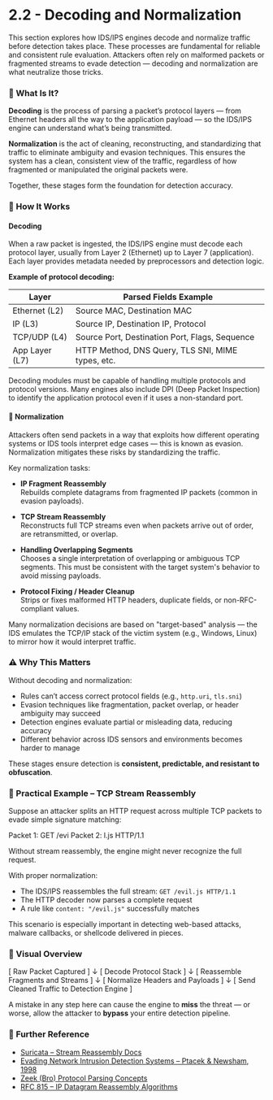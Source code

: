 # 2.2 - Decoding and Normalization

This section explores how IDS/IPS engines decode and normalize traffic before detection takes place. These processes are fundamental for reliable and consistent rule evaluation. Attackers often rely on malformed packets or fragmented streams to evade detection — decoding and normalization are what neutralize those tricks.

### 📘 What Is It?

**Decoding** is the process of parsing a packet’s protocol layers — from Ethernet headers all the way to the application payload — so the IDS/IPS engine can understand what’s being transmitted.

**Normalization** is the act of cleaning, reconstructing, and standardizing that traffic to eliminate ambiguity and evasion techniques. This ensures the system has a clean, consistent view of the traffic, regardless of how fragmented or manipulated the original packets were.

Together, these stages form the foundation for detection accuracy.

### 🧠 How It Works

####  Decoding

When a raw packet is ingested, the IDS/IPS engine must decode each protocol layer, usually from Layer 2 (Ethernet) up to Layer 7 (application). Each layer provides metadata needed by preprocessors and detection logic.

**Example of protocol decoding:**

| Layer         | Parsed Fields Example                                |
|---------------|------------------------------------------------------|
| Ethernet (L2) | Source MAC, Destination MAC                          |
| IP (L3)       | Source IP, Destination IP, Protocol                  |
| TCP/UDP (L4)  | Source Port, Destination Port, Flags, Sequence       |
| App Layer (L7)| HTTP Method, DNS Query, TLS SNI, MIME types, etc.    |

Decoding modules must be capable of handling multiple protocols and protocol versions. Many engines also include DPI (Deep Packet Inspection) to identify the application protocol even if it uses a non-standard port.

#### 🧪 Normalization

Attackers often send packets in a way that exploits how different operating systems or IDS tools interpret edge cases — this is known as evasion. Normalization mitigates these risks by standardizing the traffic.

Key normalization tasks:

- **IP Fragment Reassembly**  
  Rebuilds complete datagrams from fragmented IP packets (common in evasion payloads).

- **TCP Stream Reassembly**  
  Reconstructs full TCP streams even when packets arrive out of order, are retransmitted, or overlap.

- **Handling Overlapping Segments**  
  Chooses a single interpretation of overlapping or ambiguous TCP segments. This must be consistent with the target system's behavior to avoid missing payloads.

- **Protocol Fixing / Header Cleanup**  
  Strips or fixes malformed HTTP headers, duplicate fields, or non-RFC-compliant values.

Many normalization decisions are based on "target-based" analysis — the IDS emulates the TCP/IP stack of the victim system (e.g., Windows, Linux) to mirror how it would interpret traffic.

### ⚠️ Why This Matters

Without decoding and normalization:

- Rules can’t access correct protocol fields (e.g., `http.uri`, `tls.sni`)
- Evasion techniques like fragmentation, packet overlap, or header ambiguity may succeed
- Detection engines evaluate partial or misleading data, reducing accuracy
- Different behavior across IDS sensors and environments becomes harder to manage

These stages ensure detection is **consistent, predictable, and resistant to obfuscation**.

### 🔎 Practical Example – TCP Stream Reassembly

Suppose an attacker splits an HTTP request across multiple TCP packets to evade simple signature matching:

Packet 1: GET /evi
Packet 2: l.js HTTP/1.1


Without stream reassembly, the engine might never recognize the full request.

With proper normalization:

- The IDS/IPS reassembles the full stream: `GET /evil.js HTTP/1.1`
- The HTTP decoder now parses a complete request
- A rule like `content: "/evil.js"` successfully matches

This scenario is especially important in detecting web-based attacks, malware callbacks, or shellcode delivered in pieces.

### 🧰 Visual Overview

[ Raw Packet Captured ]
        ↓
[ Decode Protocol Stack ]
        ↓
[ Reassemble Fragments and Streams ]
        ↓
[ Normalize Headers and Payloads ]
        ↓
[ Send Cleaned Traffic to Detection Engine ]

A mistake in any step here can cause the engine to **miss** the threat — or worse, allow the attacker to **bypass** your entire detection pipeline.

### 🔗 Further Reference

- [Suricata – Stream Reassembly Docs](https://docs.suricata.io/en/latest/configuration/stream-reassembly.html)
- [Evading Network Intrusion Detection Systems – Ptacek & Newsham, 1998](https://insecure.org/stf/secnet_ids/secnet_ids.html)
- [Zeek (Bro) Protocol Parsing Concepts](https://docs.zeek.org/en/current/frameworks/protocols.html)
- [RFC 815 – IP Datagram Reassembly Algorithms](https://datatracker.ietf.org/doc/html/rfc815)
